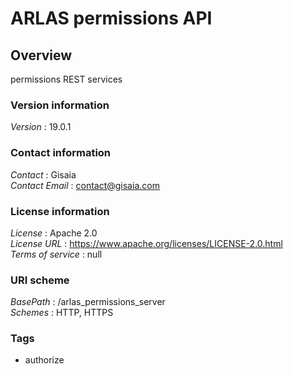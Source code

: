 # ARLAS permissions API


<a name="overview"></a>
## Overview
permissions REST services


### Version information
*Version* : 19.0.1


### Contact information
*Contact* : Gisaia  
*Contact Email* : contact@gisaia.com


### License information
*License* : Apache 2.0  
*License URL* : https://www.apache.org/licenses/LICENSE-2.0.html  
*Terms of service* : null


### URI scheme
*BasePath* : /arlas_permissions_server  
*Schemes* : HTTP, HTTPS


### Tags

* authorize



